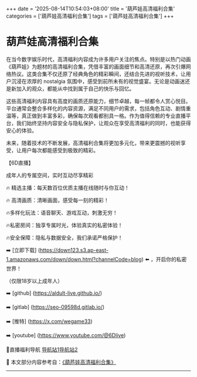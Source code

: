 +++
date = '2025-08-14T10:54:03+08:00'
title = '葫芦娃高清福利合集'
categories = ['葫芦娃高清福利合集']
tags = ['葫芦娃高清福利合集']
+++

# 葫芦娃高清福利合集

在当今数字娱乐时代，高清福利内容成为许多用户关注的焦点。特别是以热门动画《葫芦娃》为题材的高清福利合集，凭借丰富的画面细节和高清还原，再次引爆网络热议。这类合集不仅还原了经典角色的精彩瞬间，还结合先进的视听技术，让用户沉浸在浓厚的 nostalgia 氛围中，感受到前所未有的视觉盛宴。无论是动画迷还是新加入的观众，都能从中找到属于自己的快乐与回忆。

这些高清福利内容具有高度的画质还原能力，细节卓越，每一帧都令人赏心悦目。平台通常会整合多样化的内容资源，满足不同用户的需求，包括角色互动、剧情重温等，真正做到丰富多彩，确保每次观看都别具一格。作为值得信赖的专业直播平台，我们始终坚持内容安全与隐私保护，让观众在享受高清福利的同时，也能获得安心的体验。

未来，随着技术的不断发展，高清福利合集将更加多元化，带来更震撼的视听享受，让用户每次都能感受到极致的精彩。

【6D直播】

 成年人的专属空间，实时互动尽享精彩

🔥 精选主播：每天数百位优质主播在线随时与你互动！

🔥 高清画质：清晰画面，感受每一刻的精彩！

🔥多样化玩法：语音聊天、游戏互动，刺激无穷！

🔥私密房间：独享专属时光，体验真实的私密体验！

🔥安全保障：隐私与数据安全，我们承诺严格保护！

➡️ [立即下载] (https://down123.s3.ap-east-1.amazonaws.com/down/down.html?channelCode=blog) ⬅️ ，开启你的私密世界！

 （仅限18岁以上成年人）

➡️ [github] (https://aldult-live.github.io/)

➡️ [gitlab] (https://seo-09598d.gitlab.io/)

➡️ [推特] (https://x.com/wegame33)

➡️ [youtube] (https://www.youtube.com/@6Dlive)

🔞直播福利导航   [导航站1](https://webstack-86085a.gitlab.io/)[导航站2](https://onlygit123-2.github.io/)


📘 本文部分内容参考自：[《葫芦娃高清福利合集》](https://webstack-hugo-1.pages.dev/)

---
